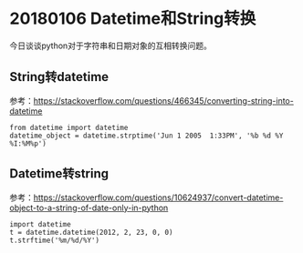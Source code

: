 # 20180106 Datetime和String转换

今日谈谈python对于字符串和日期对象的互相转换问题。

## String转datetime

参考：https://stackoverflow.com/questions/466345/converting-string-into-datetime

```
from datetime import datetime
datetime_object = datetime.strptime('Jun 1 2005  1:33PM', '%b %d %Y %I:%M%p')
```

## Datetime转string

参考：https://stackoverflow.com/questions/10624937/convert-datetime-object-to-a-string-of-date-only-in-python

```
import datetime
t = datetime.datetime(2012, 2, 23, 0, 0)
t.strftime('%m/%d/%Y')

```